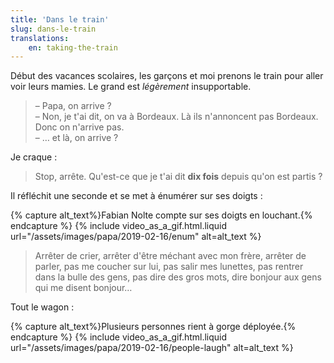```yaml
---
title: 'Dans le train'
slug: dans-le-train
translations:
    en: taking-the-train
---
```


Début des vacances scolaires, les garçons et moi prenons le train pour aller voir leurs mamies. Le grand est _légèrement_ insupportable.

> – Papa, on arrive ?  
> – Non, je t'ai dit, on va à Bordeaux. Là ils n'annoncent pas Bordeaux. Donc on n'arrive pas.  
> – … et là, on arrive ?

Je craque :

> Stop, arrête. Qu'est-ce que je t'ai dit **dix fois** depuis qu'on est partis ?

Il réfléchit une seconde et se met à énumérer sur ses doigts :

{% capture alt_text%}Fabian Nolte compte sur ses doigts en louchant.{% endcapture %} {% include video_as_a_gif.html.liquid
url="/assets/images/papa/2019-02-16/enum"
alt=alt_text
%}

> Arrêter de crier, arrêter d'être méchant avec mon frère, arrêter de parler, pas me coucher sur lui, pas salir mes lunettes, pas rentrer dans la bulle des gens, pas dire des gros mots, dire bonjour aux gens qui me disent bonjour…

Tout le wagon :

{% capture alt_text%}Plusieurs personnes rient à gorge déployée.{% endcapture %} {% include video_as_a_gif.html.liquid
url="/assets/images/papa/2019-02-16/people-laugh"
alt=alt_text
%}
